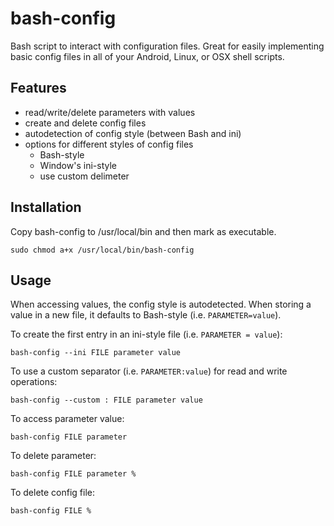 # bash-config

Bash script to interact with configuration files. Great for easily implementing basic config files in all of your Android, Linux, or OSX shell scripts.


Features
-----

* read/write/delete parameters with values
* create and delete config files
* autodetection of config style (between Bash and ini)
* options for different styles of config files
    * Bash-style
    * Window's ini-style
    * use custom delimeter

Installation
-----
   
Copy bash-config to /usr/local/bin and then mark as executable.
   
```sudo chmod a+x /usr/local/bin/bash-config```

Usage
-----

When accessing values, the config style is autodetected. When storing a value in a new file, it defaults to Bash-style (i.e. ```PARAMETER=value```).
   
   
To create the first entry in an ini-style file (i.e. ```PARAMETER = value```):

   ```bash-config --ini FILE parameter value```


To use a custom separator (i.e. ```PARAMETER:value```) for read and write operations:

   ```bash-config --custom : FILE parameter value```


To access parameter value:

   ```bash-config FILE parameter```


To delete parameter:

   ```bash-config FILE parameter %```


To delete config file:

   ```bash-config FILE %```
